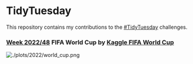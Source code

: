 

# TidyTuesday
This repository contains my contributions to the [#TidyTuesday](https://github.com/rfordatascience/tidytuesday) challenges.

### [Week 2022/48](https://github.com/SebasSaenz/TidyTuesday/blob/main/code/2022/FIFA_world_cup.qmd) FIFA World Cup by [Kaggle FIFA World Cup](https://www.kaggle.com/datasets/evangower/fifa-world-cup/code)

![./plots/2022/world_cup.png](https://github.com/SebasSaenz/TidyTuesday/blob/main/figures/2022/world_cup.png)